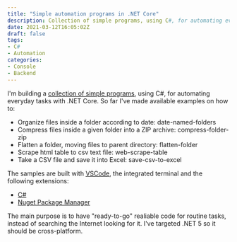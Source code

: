 ```yaml
---
title: "Simple automation programs in .NET Core"
description: Collection of simple programs, using C#, for automating everyday tasks 
date: 2021-03-12T16:05:02Z
draft: false
tags:
- C#
- Automation
categories:
- Console
- Backend 
---
```

I'm building a [collection of simple programs](https://github.com/ozzie-eu/automate-dotnetcore), using C#, for automating everyday tasks with .NET Core.
So far I've made available examples on how to:
- Organize files inside a folder according to date: date-named-folders
- Compress files inside a given folder into a ZIP archive: compress-folder-zip
- Flatten a folder, moving files to parent directory: flatten-folder
- Scrape html table to csv text file: web-scrape-table
- Take a CSV file and save it into Excel: save-csv-to-excel 


The samples are built with [VSCode](https://github.com/microsoft/vscode), the integrated terminal and the following extensions:
- [C#](https://marketplace.visualstudio.com/items?itemName=ms-dotnettools.csharp)
- [Nuget Package Manager](https://marketplace.visualstudio.com/items?itemName=jmrog.vscode-nuget-package-manager)

The main purpose is to have "ready-to-go" realiable code for routine tasks, instead of searching the Internet looking for it. 
I've targeted .NET 5 so it should be cross-platform.
